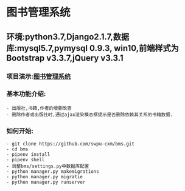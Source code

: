 # 图书管理系统
## 环境:python3.7,Django2.1.7,数据库:mysql5.7,pymysql 0.9.3, win10,前端样式为Bootstrap v3.3.7,jQuery v3.3.1
### 项目演示:[图书管理系统](http://bms.cxmgxj.cn "图书管理系统")
### 基本功能介绍:
    - 出版社,书籍,作者的增删改查 
	- 删除作者或出版社时,通过ajax渲染模态框提示是否删除依赖其关系的书籍数据.
### 如何开始:
    - git clone https://github.com/swpu-cxm/bms.git
    - cd bms
    - pipenv install
    - pipenv shell
    - 调整bms/settings.py中数据库配置
    - python manager.py makemigrations
    - python manager.py migratie
    - python manager.py runserver
